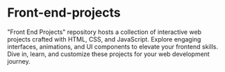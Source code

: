 # Front-end-projects
"Front End Projects" repository hosts a collection of interactive web projects crafted with HTML, CSS, and JavaScript. Explore engaging interfaces, animations, and UI components to elevate your frontend skills. Dive in, learn, and customize these projects for your web development journey.
